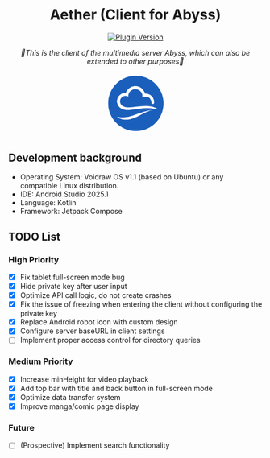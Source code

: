 <div align="center">

# Aether (Client for Abyss)

[![Plugin Version](https://img.shields.io/badge/Alpha-v0.1-red.svg?style=for-the-badge&color=76bad9)](https://github.com/rootacite/Aether)

_🚀This is the client of the multimedia server Abyss, which can also be extended to other purposes🚀_

<img src="aether_clip.png" width="25%" alt="Logo">
</div>

## Development background

- Operating System: Voidraw OS v1.1 (based on Ubuntu) or any compatible Linux distribution.
- IDE: Android Studio 2025.1
- Language: Kotlin
- Framework: Jetpack Compose

## TODO List

### High Priority
- [x] Fix tablet full-screen mode bug
- [x] Hide private key after user input
- [x] Optimize API call logic, do not create crashes
- [x] Fix the issue of freezing when entering the client without configuring the private key
- [x] Replace Android robot icon with custom design
- [x] Configure server baseURL in client settings
- [ ] Implement proper access control for directory queries

### Medium Priority
- [x] Increase minHeight for video playback
- [x] Add top bar with title and back button in full-screen mode
- [x] Optimize data transfer system
- [x] Improve manga/comic page display

### Future
- [ ] (Prospective) Implement search functionality